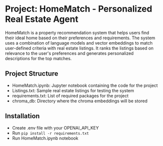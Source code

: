 # Project: HomeMatch - Personalized Real Estate Agent

HomeMatch is a property recommendation system that helps users find their ideal home based on their preferences and requirements. The system
uses a combination of language models and vector embeddings to match user-defined criteria with real estate listings. It ranks the listings
based on relevance to the user's preferences and generates personalized descriptions for the top matches.

## Project Structure

- HomeMatch.ipynb: Jupyter notebook containing the code for the project
- Listings.txt: Sample real estate listings for testing the system
- requirements.txt: List of required packages for the project
- chroma_db: Directory where the chroma embeddings will be stored

## Installation

- Create .env file with your OPENAI_API_KEY
- Run `pip install -r requirements.txt`
- Run HomeMatch.ipynb notebook